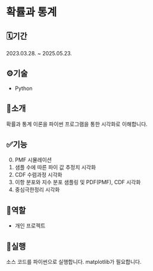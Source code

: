 # 확률과 통계

## 🗓️기간
2023.03.28. ~ 2025.05.23.

## ⚙️기술
- Python

## 📖소개
확률과 통계 이론을 파이썬 프로그램을 통한 시각화로 이해합니다.

## ✅기능
0. PMF 시뮬레이션
1. 샘플 수에 따른 파이 값 추정치 시각화
2. CDF 수렴과정 시각화
3. 이항 분포와 지수 분포 샘플링 및 PDF(PMF), CDF 시각화
4. 중심극한정리 시각화

## 👥역할
- 개인 프로젝트


## 🚀실행
소스 코드를 파이썬으로 실행합니다. matplotlib가 필요합니다.
